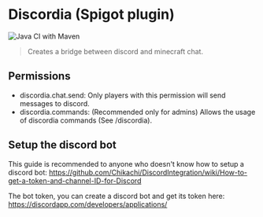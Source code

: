 # Discordia (Spigot plugin)
![Java CI with Maven](https://github.com/edg-l/Discordia/workflows/Java%20CI%20with%20Maven/badge.svg)
> Creates a bridge between discord and minecraft chat.

## Permissions
- discordia.chat.send: Only players with this permission will send messages to discord.
- discordia.commands: (Recommended only for admins) Allows the usage of discordia commands (See /discordia).

## Setup the discord bot

This guide is recommended to anyone who doesn't know how to setup a discord bot:
https://github.com/Chikachi/DiscordIntegration/wiki/How-to-get-a-token-and-channel-ID-for-Discord

The bot token, you can create a discord bot and get its token here:
https://discordapp.com/developers/applications/
